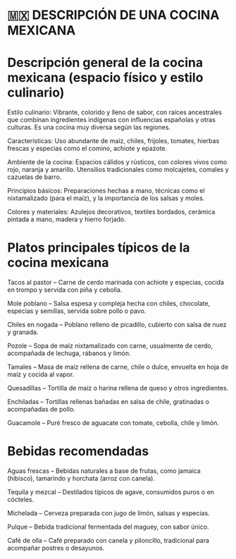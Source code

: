 # 🇲🇽 DESCRIPCIÓN DE UNA COCINA MEXICANA

# Descripción general de la cocina mexicana (espacio físico y estilo culinario)

Estilo culinario: Vibrante, colorido y lleno de sabor, con raíces ancestrales que combinan ingredientes indígenas con influencias españolas y otras culturas. Es una cocina muy diversa según las regiones.

Características: Uso abundante de maíz, chiles, frijoles, tomates, hierbas frescas y especias como el comino, achiote y epazote.

Ambiente de la cocina: Espacios cálidos y rústicos, con colores vivos como rojo, naranja y amarillo. Utensilios tradicionales como molcajetes, comales y cazuelas de barro.

Principios básicos: Preparaciones hechas a mano, técnicas como el nixtamalizado (para el maíz), y la importancia de los salsas y moles.

Colores y materiales: Azulejos decorativos, textiles bordados, cerámica pintada a mano, madera y hierro forjado.

# Platos principales típicos de la cocina mexicana

Tacos al pastor – Carne de cerdo marinada con achiote y especias, cocida en trompo y servida con piña y cebolla.

Mole poblano – Salsa espesa y compleja hecha con chiles, chocolate, especias y semillas, servida sobre pollo o pavo.

Chiles en nogada – Poblano relleno de picadillo, cubierto con salsa de nuez y granada.

Pozole – Sopa de maíz nixtamalizado con carne, usualmente de cerdo, acompañada de lechuga, rábanos y limón.

Tamales – Masa de maíz rellena de carne, chile o dulce, envuelta en hoja de maíz y cocida al vapor.

Quesadillas – Tortilla de maíz o harina rellena de queso y otros ingredientes.

Enchiladas – Tortillas rellenas bañadas en salsa de chile, gratinadas o acompañadas de pollo.

Guacamole – Puré fresco de aguacate con tomate, cebolla, chile y limón.

# Bebidas recomendadas

Aguas frescas – Bebidas naturales a base de frutas, como jamaica (hibisco), tamarindo y horchata (arroz con canela).

Tequila y mezcal – Destilados típicos de agave, consumidos puros o en cócteles.

Michelada – Cerveza preparada con jugo de limón, salsas y especias.

Pulque – Bebida tradicional fermentada del maguey, con sabor único.

Café de olla – Café preparado con canela y piloncillo, tradicional para acompañar postres o desayunos.